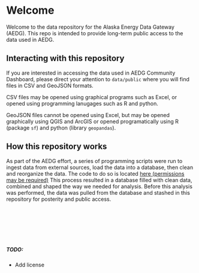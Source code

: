 # Welcome

Welcome to the data repository for the Alaska Energy Data Gateway (AEDG). This repo is intended to provide long-term public access to the data used in AEDG. 

## Interacting with this repository
If you are interested in accessing the data used in AEDG Community Dashboard, please direct your attention to `data/public` where you will find files in CSV and GeoJSON formats. 

CSV files may be opened using graphical programs such as Excel, or opened using programming lanugages such as R and python. 

GeoJSON files cannot be opened using Excel, but may be opened graphically using QGIS and ArcGIS or opened programatically using R (package `sf`) and python (library `geopandas`). 


## How this repository works
As part of the AEDG effort, a series of programming scripts were run to ingest data from external sources, load the data into a database, then clean and reorganize the data. The code to do so is located [here (permissions may be required)](https://github.com/acep-aedg/aedg-etl-2024) This process resulted in a database filled with clean data, combined and shaped the way we needed for analysis. Before this analysis was performed, the data was pulled from the database and stashed in this repository for posterity and public access. 



<br>
<br>
<br>
<br>
<br>

##### TODO:
* Add license